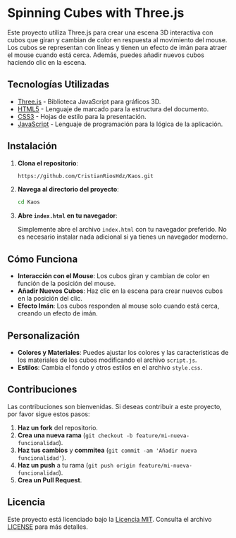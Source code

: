 # Spinning Cubes with Three.js

Este proyecto utiliza Three.js para crear una escena 3D interactiva con cubos que giran y cambian de color en respuesta al movimiento del mouse. Los cubos se representan con líneas y tienen un efecto de imán para atraer el mouse cuando está cerca. Además, puedes añadir nuevos cubos haciendo clic en la escena.

## Tecnologías Utilizadas

- [Three.js](https://threejs.org/) - Biblioteca JavaScript para gráficos 3D.
- [HTML5](https://developer.mozilla.org/en-US/docs/Web/HTML) - Lenguaje de marcado para la estructura del documento.
- [CSS3](https://developer.mozilla.org/en-US/docs/Web/CSS) - Hojas de estilo para la presentación.
- [JavaScript](https://developer.mozilla.org/en-US/docs/Web/JavaScript) - Lenguaje de programación para la lógica de la aplicación.

## Instalación

1. **Clona el repositorio**:

    ```bash
    https://github.com/CristianRiosHdz/Kaos.git
    ```

2. **Navega al directorio del proyecto**:

    ```bash
    cd Kaos
    ```

3. **Abre `index.html` en tu navegador**:

    Simplemente abre el archivo `index.html` con tu navegador preferido. No es necesario instalar nada adicional si ya tienes un navegador moderno.

## Cómo Funciona

- **Interacción con el Mouse**: Los cubos giran y cambian de color en función de la posición del mouse.
- **Añadir Nuevos Cubos**: Haz clic en la escena para crear nuevos cubos en la posición del clic.
- **Efecto Imán**: Los cubos responden al mouse solo cuando está cerca, creando un efecto de imán.

## Personalización

- **Colores y Materiales**: Puedes ajustar los colores y las características de los materiales de los cubos modificando el archivo `script.js`.
- **Estilos**: Cambia el fondo y otros estilos en el archivo `style.css`.

## Contribuciones

Las contribuciones son bienvenidas. Si deseas contribuir a este proyecto, por favor sigue estos pasos:

1. **Haz un fork** del repositorio.
2. **Crea una nueva rama** (`git checkout -b feature/mi-nueva-funcionalidad`).
3. **Haz tus cambios** y **commitea** (`git commit -am 'Añadir nueva funcionalidad'`).
4. **Haz un push** a tu rama (`git push origin feature/mi-nueva-funcionalidad`).
5. **Crea un Pull Request**.


## Licencia

Este proyecto está licenciado bajo la [Licencia MIT](https://opensource.org/licenses/MIT). Consulta el archivo [LICENSE](LICENSE) para más detalles.

